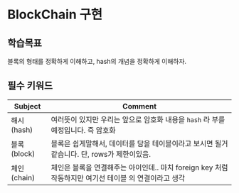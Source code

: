 # BlockChain 구현

## 학습목표

블록의 형태를 정확하게 이해하고, hash의 개념을 정확하게 이해하자.

## 필수 키워드

| Subject      | Comment                                                                                               |
| ------------ | ----------------------------------------------------------------------------------------------------- |
| 해시 (hash)  | 여러뜻이 있지만 우리는 앞으로 암호화 내용을 `hash` 라 부를 예정입니다. 즉 암호화                      |
| 블록 (block) | 블록은 쉽게말해서, 데이터를 담을 테이블이라고 보시면 될거같습니다. 단, rows가 제한이있음.             |
| 체인 (chain) | 체인은 블록을 연결해주는 아이인데.. 마치 foreign key 처럼 작동하지만 여기선 테이블 의 연결이라고 생각 |
